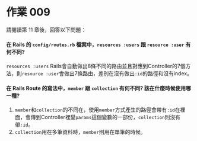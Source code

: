 # 作業 009

請閱讀第 11 章後，回答以下問題：

#### 在 Rails 的 ```config/routes.rb``` 檔案中，```resources :users``` 跟 ```resource :user``` 有何不同?  
```resources :users``` Rails會自動做出8條不同的路由並且對應到Controller的7個方法，則```resource :user```會做出7條路由，差別在沒有做出```:id```的路徑和沒有index。  

#### 在 Rails Route 的寫法中，```member``` 跟 ```collection``` 有何不同? 該在什麼時候使用哪一種?  
1. ```member```和```collection```的不同在，使用```member```方式產生的路徑會帶有```:id```在裡面，會傳到Controller裡變```params```這個變數的一部份，```collection```則沒有帶```:id```。  
2. ```collection```用在多筆資料時，```member```則用在單筆的時候。
